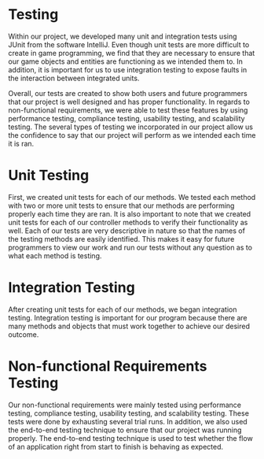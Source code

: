 <h1> Testing </h1>
Within our project, we developed many unit and integration tests using JUnit from the software IntelliJ. Even though unit tests are more difficult to create in game programming, we find that they are necessary to ensure that our game objects and entities are functioning as we intended them to. In addition, it is important for us to use integration testing to expose faults in the interaction between integrated units. 


Overall, our tests are created to show both users and future programmers that our project is well designed and has proper functionality. In regards to non-functional requirements, we were able to test these features by using performance testing, compliance testing, usability testing, and scalability testing. The several types of testing we incorporated in our project allow us the confidence to say that our project will perform as we intended each time it is ran. 

<h1> Unit Testing </h2>
First, we created unit tests for each of our methods. We tested each method with two or more unit tests to ensure that our methods are performing properly each time they are ran. It is also important to note that we created unit tests for each of our controller methods to verify their functionality as well. Each of our tests are very descriptive in nature so that the names of the testing methods are easily identified. This makes it easy for future programmers to view our work and run our tests without any question as to what each method is testing. 

<h1> Integration Testing </h1>
After creating unit tests for each of our methods, we began integration testing. Integration testing is important for our program because there are many methods and objects that must work together to achieve our desired outcome. 

<h1> Non-functional Requirements Testing </h1>
Our non-functional requirements were mainly tested using performance testing, compliance testing, usability testing, and scalability testing. These tests were done by exhausting several trial runs. In addition, we also used the end-to-end testing technique to ensure that our project was running properly. The end-to-end testing technique is used to test whether the flow of an application right from start to finish is behaving as expected.
